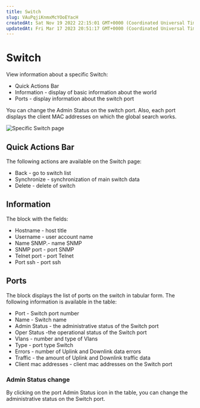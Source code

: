 ```yaml
---
title: Switch
slug: VAuPqjiKnmxMcYOoEYacH
createdAt: Sat Nov 19 2022 22:15:01 GMT+0000 (Coordinated Universal Time)
updatedAt: Fri Mar 17 2023 20:51:17 GMT+0000 (Coordinated Universal Time)
---
```


# Switch

View information about a specific Switch:

* Quick Actions Bar
* Information - display of basic information about the world
* Ports - display information about the switch port

You can change the Admin Status on the switch port. Also, each port displays the client MAC addresses on which the global search works.

![Specific Switch page](../.gitbook/assets/8\_kUGCPS9k6m6I1zz3YAs\_image.png)

## Quick Actions Bar

The following actions are available on the Switch page:

* Back - go to switch list
* Synchronize - synchronization of main switch data
* Delete - delete of switch

## Information

The block with the fields:

* Hostname - host title
* Username - user account name
* Name SNMP.- name SNMP
* SNMP port - port SNMP
* Telnet port - port Telnet
* Port ssh - port ssh

## Ports

The block displays the list of ports on the switch in tabular form. The following information is available in the table:

* Port - Switch port number
* Name - Switch name
* Admin Status - the administrative status of the Switch port
* Oper Status -the operational status of the Switch port
* Vlans - number and type of Vlans
* Type - port type Switch
* Errors - number of Uplink and Downlink data errors
* Traffic - the amount of Uplink and Downlink traffic data
* Client mac addresses - client mac addresses on the Switch port

### Admin Status change

By clicking on the port Admin Status icon in the table, you can change the administrative status on the Switch port.
